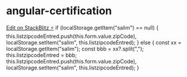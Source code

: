 # angular-certification

[Edit on StackBlitz ⚡️](https://stackblitz.com/edit/ng-certification)
    if (localStorage.getItem("salim") == null) {
      this.listzipcodeEntred.push(this.form.value.zipCode),
        localStorage.setItem("salim", this.listzipcodeEntred);
    } 
    else {
      const xx = localStorage.getItem("salim");
      const bbb = xx?.split(",");
      this.listzipcodeEntred = bbb;
      this.listzipcodeEntred.push(this.form.value.zipCode),
        localStorage.setItem("salim", this.listzipcodeEntred);
    }